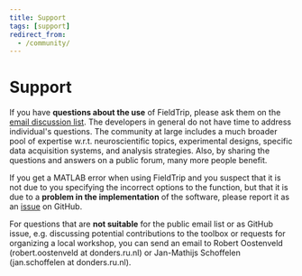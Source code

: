 ```yaml
---
title: Support
tags: [support]
redirect_from:
  - /community/
---
```


# Support

If you have **questions about the use** of FieldTrip, please ask them on the [email discussion list](/discussion_list). The developers in general do not have time to address individual's questions. The community at large includes a much broader pool of expertise w.r.t. neuroscientific topics, experimental designs, specific data acquisition systems, and analysis strategies. Also, by sharing the questions and answers on a public forum, many more people benefit.

If you get a MATLAB error when using FieldTrip and you suspect that it is not due to you specifying the incorrect options to the function, but that it is due to a **problem in the implementation** of the software, please report it as an [issue](/development/issues) on GitHub.

For questions that are **not suitable** for the public email list or as GitHub issue, e.g. discussing potential contributions to the toolbox or requests for organizing a local workshop, you can send an email to Robert Oostenveld (robert.oostenveld at donders.ru.nl) or Jan-Mathijs Schoffelen (jan.schoffelen at donders.ru.nl).
